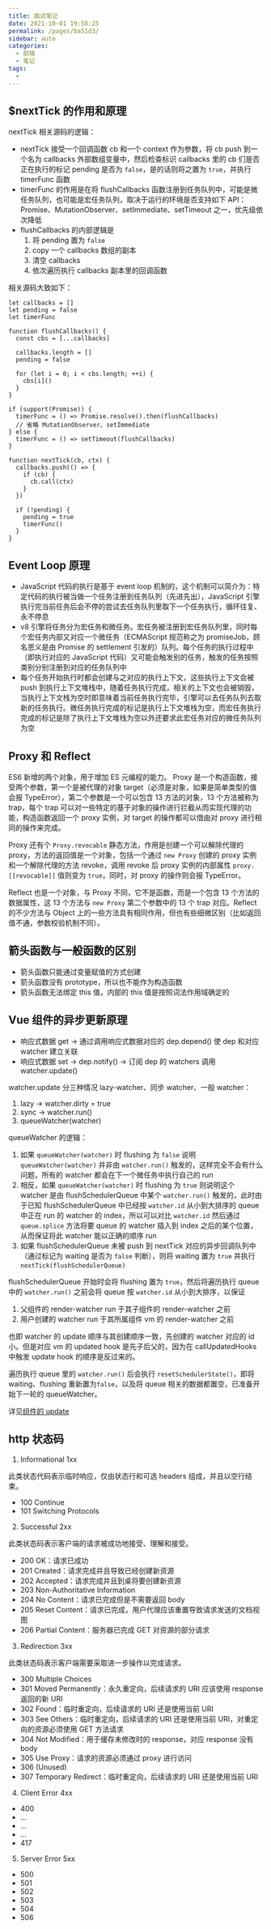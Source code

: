 ```yaml
---
title: 面试笔记
date: 2021-10-01 19:58:25
permalink: /pages/ba51d3/
sidebar: auto
categories:
  - 前端
  - 笔记
tags:
  -
---
```


## \$nextTick 的作用和原理

nextTick 相关源码的逻辑：

- nextTick 接受一个回调函数 cb 和一个 context 作为参数，将 cb push 到一个名为 callbacks 外部数组变量中，然后检查标识 callbacks 里的 cb 们是否正在执行的标记 pending 是否为 `false`，是的话则将之置为 `true`，并执行 timerFunc 函数
- timerFunc 的作用是在将 flushCallbacks 函数注册到任务队列中，可能是微任务队列，也可能是宏任务队列，取决于运行的环境是否支持如下 API：Promise、MutationObserver、setImmediate、setTimeout 之一，优先级依次降低
- flushCallbacks 的内部逻辑是
  1. 将 pending 置为 `false`
  2. copy 一个 callbacks 数组的副本
  3. 清空 callbacks
  4. 依次遍历执行 callbacks 副本里的回调函数

相关源码大致如下：

```
let callbacks = []
let pending = false
let timerFunc

function flushCallbacks() {
  const cbs = [...callbacks]

  callbacks.length = []
  pending = false

  for (let i = 0; i < cbs.length; ++i) {
    cbs[i]()
  }
}

if (support(Promise)) {
  timerFunc = () => Promise.resolve().then(flushCallbacks)
  // 省略 MutationObserver、setImmediate
} else {
  timerFunc = () => setTimeout(flushCallbacks)
}

function nextTick(cb, ctx) {
  callbacks.push(() => {
    if (cb) {
      cb.call(ctx)
    }
  })

  if (!pending) {
    pending = true
    timerFunc()
  }
}
```

## Event Loop 原理

- JavaScript 代码的执行是基于 event loop 机制的，这个机制可以简介为：特定代码的执行被当做一个任务注册到任务队列（先进先出），JavaScript 引擎执行完当前任务后会不停的尝试去任务队列里取下一个任务执行，循环往复、永不停息
- v8 引擎将任务分为宏任务和微任务。宏任务被注册到宏任务队列里，同时每个宏任务内部又对应一个微任务（ECMAScript 规范称之为 promiseJob，顾名思义是由 Promise 的 settlement 引发的）队列。每个任务的执行过程中（即执行对应的 JavaScript 代码）又可能会触发别的任务，触发的任务按照类别分别注册到对应的任务队列中
- 每个任务开始执行时都会创建与之对应的执行上下文，这些执行上下文会被 push 到执行上下文堆栈中，随着任务执行完成，相关的上下文也会被销毁，当执行上下文栈为空时即意味着当前任务执行完毕，引擎可以去任务队列去取新的任务执行。微任务执行完成的标记是执行上下文堆栈为空，而宏任务执行完成的标记是除了执行上下文堆栈为空以外还要求此宏任务对应的微任务队列为空

## Proxy 和 Reflect

ES6 新增的两个对象，用于增加 ES 元编程的能力。
Proxy 是一个构造函数，接受两个参数，第一个是被代理的对象 target（必须是对象，如果是简单类型的值会报 TypeError），第二个参数是一个可以包含 13 方法的对象，13 个方法被称为 trap，每个 trap 可以对一些特定的基于对象的操作进行拦截从而实现代理的功能，构造函数返回一个 proxy 实例，对 target 的操作都可以借由对 proxy 进行相同的操作来完成。

Proxy 还有个 `Proxy.revocable` 静态方法，作用是创建一个可以解除代理的 proxy，方法的返回值是一个对象，包括一个通过 `new Proxy` 创建的 proxy 实例和一个解除代理的方法 revoke，调用 revoke 后 proxy 实例的内部属性 `proxy.[[revocable]]` 值则变为 `true`，同时，对 proxy 的操作则会报 TypeError。

Reflect 也是一个对象，与 Proxy 不同，它不是函数，而是一个包含 13 个方法的数据属性，这 13 个方法与 `new Proxy` 第二个参数中的 13 个 trap 对应。Reflect 的不少方法与 Object 上的一些方法具有相同作用，但也有些细微区别（比如返回值不通，参数校验机制不同）。

## 箭头函数与一般函数的区别

- 箭头函数只能通过变量赋值的方式创建
- 箭头函数没有 prototype，所以也不能作为构造函数
- 箭头函数无法绑定 this 值，内部的 this 值是按照词法作用域确定的

## Vue 组件的异步更新原理

- 响应式数据 get -> 通过调用响应式数据对应的 dep.depend() 使 dep 和对应 watcher 建立关联
- 响应式数据 set -> dep.notify() -> 订阅 dep 的 watchers 调用 watcher.update()

watcher.update 分三种情况 lazy-watcher、同步 watcher、一般 watcher：

1. lazy -> watcher.dirty = true
2. sync -> watcher.run()
3. queueWatcher(watcher)

queueWatcher 的逻辑：

1. 如果 `queueWatcher(watcher)` 时 flushing 为 `false` 说明 `queueWatcher(watcher)` 并非由 `watcher.run()` 触发的，这样完全不会有什么问题，所有的 watcher 都会在下一个微任务中执行自己的 run
2. 相反，如果 `queueWatcher(watcher)` 时 flushing 为 `true` 则说明这个 watcher 是由 flushSchedulerQueue 中某个 `watcher.run()` 触发的，此时由于已知 flushSchedulerQueue 中已经按 `watcher.id` 从小到大排序的 queue 中正在 run 的 watcher 的 index，所以可以对比 `watcher.id` 然后通过 `queue.splice` 方法将要 queue 的 watcher 插入到 index 之后的某个位置，从而保证将此 watcher 能以正确的顺序 run
3. 如果 flushSchedulerQueue 未被 push 到 nextTick 对应的异步回调队列中（通过标记为 waiting 是否为 `false` 判断），则将 waiting 置为 `true` 并执行 `nextTick(flushSchedulerQueue)`

flushSchedulerQueue 开始时会将 flushing 置为 `true`，然后将遍历执行 queue 中的 `watcher.run()` 之前会将 queue 按 `watcher.id` 从小到大排序，以保证

1. 父组件的 render-watcher run 于其子组件的 render-watcher 之前
2. 用户创建的 watcher run 于其所属组件 vm 的 render-watcher 之前

也即 watcher 的 update 顺序与其创建顺序一致，先创建的 watcher 对应的 id 小。但是对应 vm 的 updated hook 是先子后父的，因为在 callUpdatedHooks 中触发 update hook 的顺序是反过来的。

遍历执行 queue 里的 `watcher.run()` 后会执行 `resetSchedulerState()`，即将 waiting、flushing 重新置为`false`，以及将 queue 相关的数据都置空，已准备开始下一轮的 queueWatcher。

详见[组件的 update](https://juejin.cn/post/6900195618430386183#heading-12)

## http 状态码

1. Informational 1xx

此类状态代码表示临时响应，仅由状态行和可选 headers 组成，并且以空行结束。

- 100 Continue
- 101 Switching Protocols

2. Successful 2xx

此类状态码表示客户端的请求被成功地接受、理解和接受。

- 200 OK：请求已成功
- 201 Created：请求完成并且导致已经创建新资源
- 202 Accepted：请求完成并且到桌将要创建新资源
- 203 Non-Authoritative Information
- 204 No Content：请求已完成但是不需要返回 body
- 205 Reset Content：请求已完成，用户代理应该重置导致请求发送的文档视图
- 206 Partial Content：服务器已完成 GET 对资源的部分请求

3. Redirection 3xx

此类状态码表示客户端需要采取进一步操作以完成请求。

- 300 Multiple Choices
- 301 Moved Permanently：永久重定向，后续请求的 URI 应该使用 response 返回的新 URI
- 302 Found：临时重定向，后续请求的 URI 还是使用当前 URI
- 303 See Others：临时重定向，后续请求的 URI 还是使用当前 URI，对重定向的资源必须使用 GET 方法请求
- 304 Not Modified：用于缓存未修改时的 response，对应 response 没有 body
- 305 Use Proxy：请求的资源必须通过 proxy 进行访问
- 306 (Unused)
- 307 Temporary Redirect：临时重定向，后续请求的 URI 还是使用当前 URI

4. Client Error 4xx

- 400
- ...
- ...
- ...
- 417

5. Server Error 5xx

- 500
- 501
- 502
- 503
- 504
- 506
